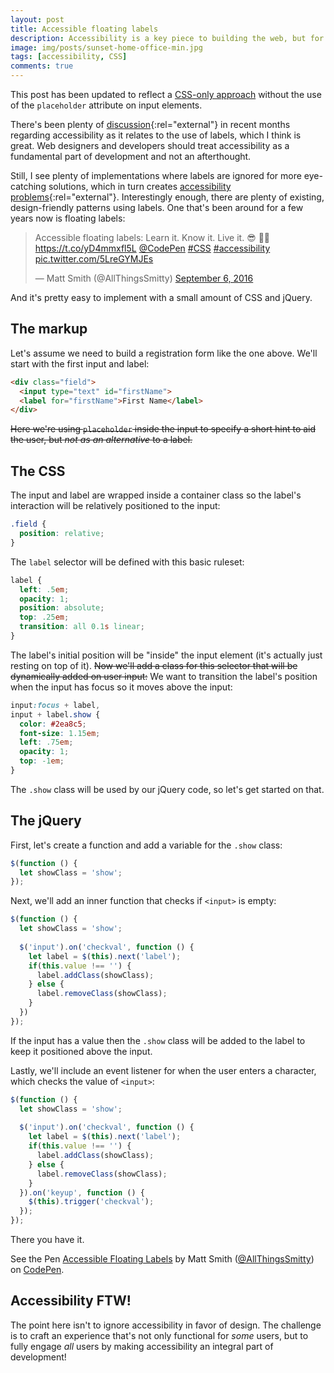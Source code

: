 ```yaml
---
layout: post
title: Accessible floating labels
description: Accessibility is a key piece to building the web, but for some reason using labels is considered unattractive. However, there's a design-friendly way to make accessible labels.
image: img/posts/sunset-home-office-min.jpg
tags: [accessibility, CSS]
comments: true
---
```


<p class="message">This post has been updated to reflect a <a href="http://codepen.io/AllThingsSmitty/pen/VjykOz/">CSS-only approach</a> without the use of the <code class="highlighter-rouge">placeholder</code> attribute on input elements.</p>

There's been plenty of [discussion](https://adactio.com/journal/10910){:rel="external"} in recent months regarding accessibility as it relates to the use of labels, which I think is great. Web designers and developers should treat accessibility as a fundamental part of development and not an afterthought.

Still, I see plenty of implementations where labels are ignored for more eye-catching solutions, which in turn creates [accessibility problems](https://medium.com/simple-human/always-use-a-label-a39ceab554e6){:rel="external"}. Interestingly enough, there are plenty of existing, design-friendly patterns using labels. One that's been around for a few years now is floating labels:

<div class="embed">
  <blockquote class="twitter-tweet tw-align-center" data-lang="en"><p lang="en" dir="ltr">Accessible floating labels: Learn it. Know it. Live it. 😎 🏄🏼 <a href="https://t.co/yD4mmxfl5L">https://t.co/yD4mmxfl5L</a> <a href="https://twitter.com/CodePen">@CodePen</a> <a href="https://twitter.com/hashtag/CSS?src=hash">#CSS</a> <a href="https://twitter.com/hashtag/accessibility?src=hash">#accessibility</a> <a href="https://t.co/5LreGYMJEs">pic.twitter.com/5LreGYMJEs</a></p>&mdash; Matt Smith (@AllThingsSmitty) <a href="https://twitter.com/AllThingsSmitty/status/773156583798927361">September 6, 2016</a></blockquote>
  <script async src="//platform.twitter.com/widgets.js" charset="utf-8"></script>
</div>
  
And it's pretty easy to implement with a small amount of CSS and jQuery.


## The markup

Let's assume we need to build a registration form like the one above. We'll start with the first input and label:

```html
<div class="field">
  <input type="text" id="firstName">
  <label for="firstName">First Name</label>
</div>
```

<del>Here we're using `placeholder` inside the input to specify a short hint to aid the user, but _not as an alternative_ to a label.</del>


## The CSS

The input and label are wrapped inside a container class so the label's interaction will be relatively positioned to the input:

```css
.field {
  position: relative;
}
```

The `label` selector will be defined with this basic ruleset:

```css
label {
  left: .5em;
  opacity: 1;
  position: absolute;
  top: .25em;
  transition: all 0.1s linear;
}
```

The label's initial position will be "inside" the input element (it's actually just resting on top of it). <del>Now we'll add a class for this selector that will be dynamically added on user input:</del> We want to transition the label's position when the input has focus so it moves above the input:

```css
input:focus + label,
input + label.show {
  color: #2ea8c5;
  font-size: 1.15em;
  left: .75em;
  opacity: 1;
  top: -1em;
}
```

The `.show` class will be used by our jQuery code, so let's get started on that.


## The jQuery

First, let's create a function and add a variable for the `.show` class:

```javascript
$(function () {
  let showClass = 'show';
});
```

Next, we'll add an inner function that checks if `<input>` is empty:

```javascript
$(function () {
  let showClass = 'show';
  
  $('input').on('checkval', function () {
    let label = $(this).next('label');
    if(this.value !== '') {
      label.addClass(showClass);
    } else {
      label.removeClass(showClass);
    }
  })
});
```

If the input has a value then the `.show` class will be added to the label to keep it positioned above the input.

Lastly, we'll include an event listener for when the user enters a character, which checks the value of `<input>`:

```javascript
$(function () {
  let showClass = 'show';
  
  $('input').on('checkval', function () {
    let label = $(this).next('label');
    if(this.value !== '') {
      label.addClass(showClass);
    } else {
      label.removeClass(showClass);
    }
  }).on('keyup', function () {
    $(this).trigger('checkval');
  });
});
```

There you have it.

<div class="embed">
  <p data-height="600" data-theme-id="0" data-slug-hash="VjykOz" data-default-tab="result" data-user="AllThingsSmitty" data-embed-version="2" class="codepen">See the Pen <a href="http://codepen.io/AllThingsSmitty/pen/VjykOz/">Accessible Floating Labels</a> by Matt Smith (<a href="http://codepen.io/AllThingsSmitty">@AllThingsSmitty</a>) on <a href="http://codepen.io">CodePen</a>.</p>
  <script async src="//assets.codepen.io/assets/embed/ei.js"></script>
</div>


## Accessibility FTW!

The point here isn't to ignore accessibility in favor of design. The challenge is to craft an experience that's not only functional for _some_ users, but to fully engage _all_ users by making accessibility an integral part of development!